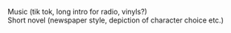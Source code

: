 
Music (tik tok, long intro for radio, vinyls?)  
Short novel (newspaper style, depiction of character choice etc.)